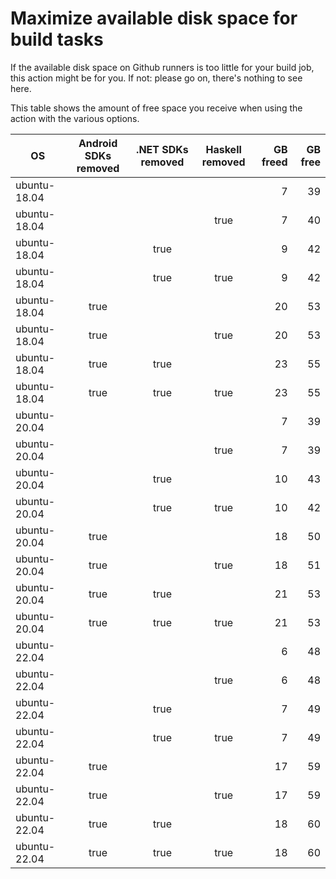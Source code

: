 # Maximize available disk space for build tasks

If the available disk space on Github runners is too little for your build job, this action might be for you.
If not: please go on, there's nothing to see here.

This table shows the amount of free space you receive when using the action with the various options.

OS | Android SDKs removed | .NET SDKs removed | Haskell removed | GB freed | GB free
---|:--------------------:|:-----------------:|:---------------:|---------:|-------:
ubuntu-18.04 |  |  |  | 7 | 39
ubuntu-18.04 |  |  | true | 7 | 40
ubuntu-18.04 |  | true |  | 9 | 42
ubuntu-18.04 |  | true | true | 9 | 42
ubuntu-18.04 | true |  |  | 20 | 53
ubuntu-18.04 | true |  | true | 20 | 53
ubuntu-18.04 | true | true |  | 23 | 55
ubuntu-18.04 | true | true | true | 23 | 55
ubuntu-20.04 |  |  |  | 7 | 39
ubuntu-20.04 |  |  | true | 7 | 39
ubuntu-20.04 |  | true |  | 10 | 43
ubuntu-20.04 |  | true | true | 10 | 42
ubuntu-20.04 | true |  |  | 18 | 50
ubuntu-20.04 | true |  | true | 18 | 51
ubuntu-20.04 | true | true |  | 21 | 53
ubuntu-20.04 | true | true | true | 21 | 53
ubuntu-22.04 |  |  |  | 6 | 48
ubuntu-22.04 |  |  | true | 6 | 48
ubuntu-22.04 |  | true |  | 7 | 49
ubuntu-22.04 |  | true | true | 7 | 49
ubuntu-22.04 | true |  |  | 17 | 59
ubuntu-22.04 | true |  | true | 17 | 59
ubuntu-22.04 | true | true |  | 18 | 60
ubuntu-22.04 | true | true | true | 18 | 60
